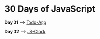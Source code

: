 # 30 Days of JavaScript

**Day 01** --> [Todo-App](https://todo-app-sr.netlify.app/)

**Day 02** --> [JS-Clock](https://js-clock-sr.netlify.app/)
